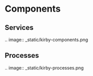 # Components

## Services

.. image:: _static/kirby-components.png

## Processes

.. image:: _static/kirby-processes.png
